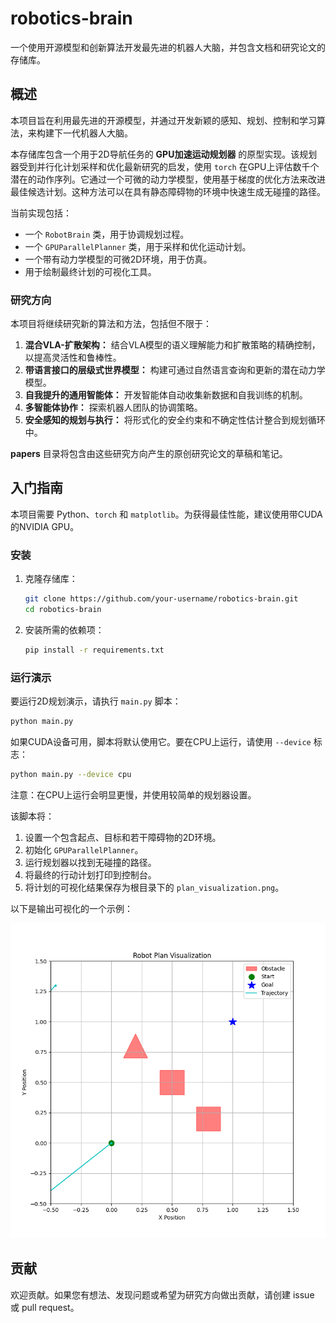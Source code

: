 # robotics-brain
一个使用开源模型和创新算法开发最先进的机器人大脑，并包含文档和研究论文的存储库。

## 概述

本项目旨在利用最先进的开源模型，并通过开发新颖的感知、规划、控制和学习算法，来构建下一代机器人大脑。

本存储库包含一个用于2D导航任务的 **GPU加速运动规划器** 的原型实现。该规划器受到并行化计划采样和优化最新研究的启发，使用 `torch` 在GPU上评估数千个潜在的动作序列。它通过一个可微的动力学模型，使用基于梯度的优化方法来改进最佳候选计划。这种方法可以在具有静态障碍物的环境中快速生成无碰撞的路径。

当前实现包括：
- 一个 `RobotBrain` 类，用于协调规划过程。
- 一个 `GPUParallelPlanner` 类，用于采样和优化运动计划。
- 一个带有动力学模型的可微2D环境，用于仿真。
- 用于绘制最终计划的可视化工具。

### 研究方向

本项目将继续研究新的算法和方法，包括但不限于：

1. **混合VLA-扩散架构：** 结合VLA模型的语义理解能力和扩散策略的精确控制，以提高灵活性和鲁棒性。
2. **带语言接口的层级式世界模型：** 构建可通过自然语言查询和更新的潜在动力学模型。
3. **自我提升的通用智能体：** 开发智能体自动收集新数据和自我训练的机制。
4. **多智能体协作：** 探索机器人团队的协调策略。
5. **安全感知的规划与执行：** 将形式化的安全约束和不确定性估计整合到规划循环中。

**papers** 目录将包含由这些研究方向产生的原创研究论文的草稿和笔记。

## 入门指南

本项目需要 Python、`torch` 和 `matplotlib`。为获得最佳性能，建议使用带CUDA的NVIDIA GPU。

### 安装

1. 克隆存储库：
   ```bash
   git clone https://github.com/your-username/robotics-brain.git
   cd robotics-brain
   ```

2. 安装所需的依赖项：
   ```bash
   pip install -r requirements.txt
   ```

### 运行演示

要运行2D规划演示，请执行 `main.py` 脚本：

```bash
python main.py
```

如果CUDA设备可用，脚本将默认使用它。要在CPU上运行，请使用 `--device` 标志：
```bash
python main.py --device cpu
```
注意：在CPU上运行会明显更慢，并使用较简单的规划器设置。

该脚本将：
1. 设置一个包含起点、目标和若干障碍物的2D环境。
2. 初始化 `GPUParallelPlanner`。
3. 运行规划器以找到无碰撞的路径。
4. 将最终的行动计划打印到控制台。
5. 将计划的可视化结果保存为根目录下的 `plan_visualization.png`。

以下是输出可视化的一个示例：

![Plan Visualization](plan_visualization.png)

## 贡献

欢迎贡献。如果您有想法、发现问题或希望为研究方向做出贡献，请创建 issue 或 pull request。
